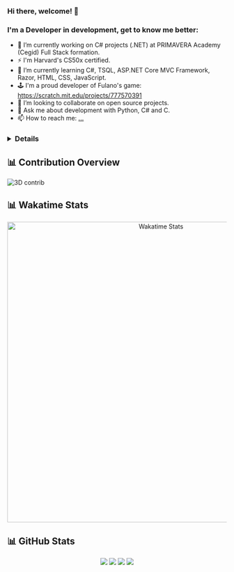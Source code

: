 ### Hi there, welcome! 👋
### I'm a Developer in development, get to know me better:

- 🔭 I’m currently working on C# projects (.NET) at PRIMAVERA Academy (Cegid) Full Stack formation. 
- ⚡ I'm Harvard's CS50x certified.
- 🌱 I’m currently learning C#, TSQL, ASP.NET Core MVC Framework, Razor, HTML, CSS, JavaScript.
- 🕹️ I'm a proud developer of Fulano's game: https://scratch.mit.edu/projects/777570391
- 👯 I’m looking to collaborate on open source projects.
- 💬 Ask me about development with Python, C# and C.
- 📫 How to reach me: [...](https://www.linkedin.com/in/claudiasouza1812)



### <details>
<!-- 
<img align="left" alt="Top Languages" src="https://github-readme-stats-claudiasouza1812.vercel.app/api/top-langs/?username=ClaudiaSouza1812&show_icons=true&layout=compact&langs_count=20&hide_border=true&custom_title=%E2%9A%A1%20Top%20Languages%20Since%20Jun%202023&card_width=490px" />
-->

## 📊 Contribution Overview
![3D contrib](./profile-3d-contrib/profile-green-animate.svg)

     
## 📊 Wakatime Stats

<div align="center">
  <!-- First row - WakaTime spans full width -->
  <img width="690" alt="Wakatime Stats" 
       src="https://github-readme-stats-claudiasouza1812.vercel.app/api/wakatime?username=ClaudiaSouza1812&layout=compact&theme=2077&custom_title=⚡%20WakaTime%20Stats%20Since%20May%202024&hide_border=true&display_format=percent&bg_color=141321&text_color=A9FEF7&title_color=A9FEF7" />
</div>

## 📊 GitHub Stats

<div align="center">

![](http://github-profile-summary-cards.vercel.app/api/cards/stats?username=ClaudiaSouza1812&theme=2077)
![](http://github-profile-summary-cards.vercel.app/api/cards/repos-per-language?username=ClaudiaSouza1812&theme=2077)
![](http://github-profile-summary-cards.vercel.app/api/cards/most-commit-language?username=ClaudiaSouza1812&theme=2077)
![](http://github-profile-summary-cards.vercel.app/api/cards/profile-details?username=ClaudiaSouza1812&theme=2077)
  
</div>
<!--
![Readme Card](https://github-readme-stats-claudia-simone-de-souzas-projects.vercel.app/api/pin/?username=ClaudiaSouza1812)

![Gist Card](https://github-readme-stats-claudia-simone-de-souzas-projects.vercel.app/api/gist?id=bbfce31e0217a3689c8d961a356cb10d)

[![Harlok's WakaTime stats since May 2023](https://github-readme-stats-claudia-simone-de-souzas-projects.vercel.app/api/wakatime?username=ClaudiaSouza1812&layout=compact) 
-->

</details>



